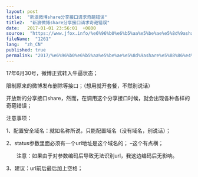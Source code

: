```yaml
---
layout: post
title:  "新浪微博share分享接口请求奇葩错误"
title2:  "新浪微博share分享接口请求奇葩错误"
date:   2017-01-01 23:56:01  +0800
source:  "https://www.jfox.info/%e6%96%b0%e6%b5%aa%e5%be%ae%e5%8d%9ashare%e5%88%86%e4%ba%ab%e6%8e%a5%e5%8f%a3%e8%af%b7%e6%b1%82%e5%a5%87%e8%91%a9%e9%94%99%e8%af%af.html"
fileName:  "1261"
lang:  "zh_CN"
published: true
permalink: "2017/%e6%96%b0%e6%b5%aa%e5%be%ae%e5%8d%9ashare%e5%88%86%e4%ba%ab%e6%8e%a5%e5%8f%a3%e8%af%b7%e6%b1%82%e5%a5%87%e8%91%a9%e9%94%99%e8%af%af.html"
---
```


17年6月30号，微博正式转入牛逼状态；

限制原来的微博发布删除等接口；（想用就开套餐，不然别说话）

开放新的分享接口share，然而，在调用这个分享接口时候，就会出现各种各样的奇葩错误；

注意事项：

1、配置安全域名：就如名称所说，只能配置域名（没有域名，别说话）；

2、status参数里面必须有一个url地址是这个域名的； –这个有点横；

　　注意：如果由于对参数编码后导致无法识别url，我这边编码后无影响。

3、建议：url前后最后加上空格；
